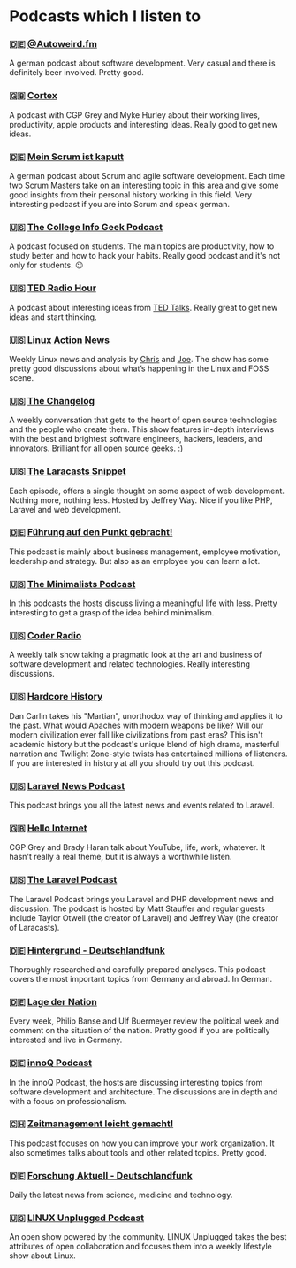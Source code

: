 # Podcasts which I listen to

### :de: [@Autoweird.fm](http://pca.st/TFXI)
A german podcast about software development. Very casual and there is definitely beer involved. Pretty good.

### :uk: [Cortex](http://pca.st/cortex)
A podcast with CGP Grey and Myke Hurley about their working lives, productivity, apple products and interesting ideas. Really good to get new ideas.

### :de: [Mein Scrum ist kaputt](http://pca.st/nm5q)
A german podcast about Scrum and agile software development. Each time two Scrum Masters take on an interesting topic in this area and give some good insights from their personal history working in this field. Very interesting podcast if you are into Scrum and speak german.

### :us: [The College Info Geek Podcast](http://pca.st/BzAM)
A podcast focused on students. The main topics are productivity, how to study better and how to hack your habits. Really good podcast and it's not only for students. :wink:

### :us: [TED Radio Hour](http://pca.st/nprted)
A podcast about interesting ideas from [TED Talks](https://www.ted.com/). Really great to get new ideas and start thinking.

### :us: [Linux Action News](http://pca.st/QL3r)
Weekly Linux news and analysis by [Chris](http://linuxactionnews.com/hosts/chris) and [Joe](http://linuxactionnews.com/hosts/joe). The show has some pretty good discussions about what’s happening in the Linux and FOSS scene.

### :us: [The Changelog](http://pca.st/changelog)
A weekly conversation that gets to the heart of open source technologies and the people who create them. This show features in-depth interviews with the best and brightest software engineers, hackers, leaders, and innovators. Brilliant for all open source geeks. :)

### :us: [The Laracasts Snippet](http://pca.st/a6jO)
Each episode, offers a single thought on some aspect of web development. Nothing more, nothing less. Hosted by Jeffrey Way. Nice if you like PHP, Laravel and web development.

### :de: [Führung auf den Punkt gebracht!](http://pca.st/uA5G)
This podcast is mainly about business management, employee motivation, leadership and strategy. But also as an employee you can learn a lot.

### :us: [The Minimalists Podcast](http://pca.st/minimalists)
In this podcasts the hosts discuss living a meaningful life with less. Pretty interesting to get a grasp of the idea behind minimalism.

### :us: [Coder Radio](http://pca.st/BCivrU)
A weekly talk show taking a pragmatic look at the art and business of software development and related technologies. Really interesting discussions.

### :us: [Hardcore History](http://pca.st/hardcorehist)
Dan Carlin takes his "Martian", unorthodox way of thinking and applies it to the past. What would Apaches with modern weapons be like? Will our modern civilization ever fall like civilizations from past eras? This isn't academic history but the podcast's unique blend of high drama, masterful narration and Twilight Zone-style twists has entertained millions of listeners. If you are interested in history at all you should try out this podcast.

### :us: [Laravel News Podcast](http://pca.st/9NyF)
This podcast brings you all the latest news and events related to Laravel.

### :uk: [Hello Internet](http://pca.st/hellointernet)
CGP Grey and Brady Haran talk about YouTube, life, work, whatever. It hasn't really a real theme, but it is always a worthwhile listen.

### :us: [The Laravel Podcast](http://pca.st/gJvO)
The Laravel Podcast brings you Laravel and PHP development news and discussion. The podcast is hosted by Matt Stauffer and regular guests include Taylor Otwell (the creator of Laravel) and Jeffrey Way (the creator of Laracasts).

### :de: [Hintergrund - Deutschlandfunk](http://pca.st/5bF6)
Thoroughly researched and carefully prepared analyses. This podcast covers the most important topics from Germany and abroad. In German.

### :de: [Lage der Nation](http://pca.st/ldn)
Every week, Philip Banse and Ulf Buermeyer review the political week and comment on the situation of the nation. Pretty good if you are politically interested and live in Germany.

### :de: [innoQ Podcast](http://pca.st/xkc0)
In the innoQ Podcast, the hosts are discussing interesting topics from software development and architecture. The discussions are in depth and with a focus on professionalism.

### :switzerland: [Zeitmanagement leicht gemacht!](http://pca.st/LSoe)
This podcast focuses on how you can improve your work organization. It also sometimes talks about tools and other related topics. Pretty good.

### :de: [Forschung Aktuell - Deutschlandfunk](http://pca.st/Ir9o)
Daily the latest news from science, medicine and technology.

### :us: [LINUX Unplugged Podcast](http://pca.st/2g9L)
An open show powered by the community. LINUX Unplugged takes the best attributes of open collaboration and focuses them into a weekly lifestyle show about Linux.
